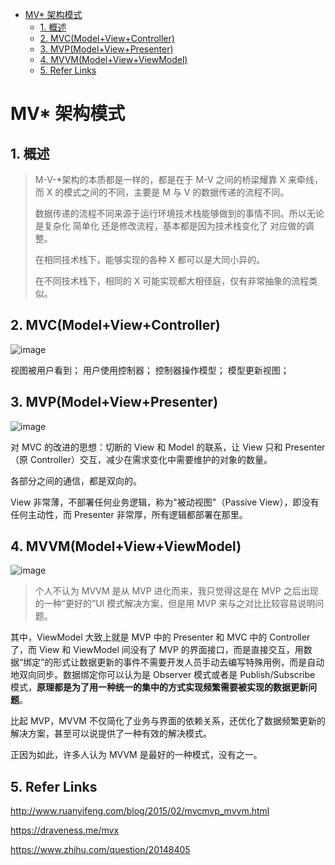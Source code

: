 - [MV* 架构模式](#mv-%E6%9E%B6%E6%9E%84%E6%A8%A1%E5%BC%8F)
  - [1. 概述](#1-%E6%A6%82%E8%BF%B0)
  - [2. MVC(Model+View+Controller)](#2-mvcmodelviewcontroller)
  - [3. MVP(Model+View+Presenter)](#3-mvpmodelviewpresenter)
  - [4. MVVM(Model+View+ViewModel)](#4-mvvmmodelviewviewmodel)
  - [5. Refer Links](#5-refer-links)

# MV* 架构模式

## 1. 概述

> M-V-*架构的本质都是一样的，都是在于 M-V 之间的桥梁耀靠 X 来牵线，而 X 的模式之间的不同，主要是 M 与 V 的数据传递的流程不同。
>
> 数据传递的流程不同来源于运行环境技术栈能够做到的事情不同。所以无论是复杂化 简单化 还是修改流程，基本都是因为技术栈变化了 对应做的调整。
>
> 在相同技术栈下，能够实现的各种 X 都可以是大同小异的。
>
> 在不同技术栈下，相同的 X 可能实现都大相径庭，仅有非常抽象的流程类似。

## 2. MVC(Model+View+Controller)

![image](http://img.cdn.firejq.com/jpg/2017/11/4/5cc1af29dfd007c81fb8391c5457a946.jpg)

视图被用户看到；
用户使用控制器；
控制器操作模型；
模型更新视图；


## 3. MVP(Model+View+Presenter)

![image](http://img.cdn.firejq.com/jpg/2017/11/4/86dea35f532b275ea53319d778c78ca3.jpg)

对 MVC 的改进的思想：切断的 View 和 Model 的联系，让 View 只和 Presenter（原 Controller）交互，减少在需求变化中需要维护的对象的数量。

各部分之间的通信，都是双向的。

View 非常薄，不部署任何业务逻辑，称为"被动视图"（Passive View），即没有任何主动性，而 Presenter 非常厚，所有逻辑都部署在那里。

## 4. MVVM(Model+View+ViewModel)

![image](http://img.cdn.firejq.com/jpg/2017/11/4/d6929975db518d443290d87582287a79.jpg)

> 个人不认为 MVVM 是从 MVP 进化而来，我只觉得这是在 MVP 之后出现的一种“更好的”UI 模式解决方案，但是用 MVP 来与之对比比较容易说明问题。

其中，ViewModel 大致上就是 MVP 中的 Presenter 和 MVC 中的 Controller 了，而 View 和 ViewModel 间没有了 MVP 的界面接口，而是直接交互，用数据“绑定”的形式让数据更新的事件不需要开发人员手动去编写特殊用例，而是自动地双向同步。数据绑定你可以认为是 Observer 模式或者是 Publish/Subscribe 模式，**原理都是为了用一种统一的集中的方式实现频繁需要被实现的数据更新问题**。

比起 MVP，MVVM 不仅简化了业务与界面的依赖关系，还优化了数据频繁更新的解决方案，甚至可以说提供了一种有效的解决模式。

正因为如此，许多人认为 MVVM 是最好的一种模式，没有之一。

## 5. Refer Links

http://www.ruanyifeng.com/blog/2015/02/mvcmvp_mvvm.html

https://draveness.me/mvx

https://www.zhihu.com/question/20148405
